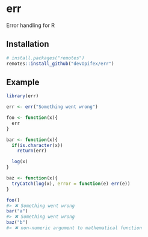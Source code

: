 
<!-- README.md is generated from README.Rmd. Please edit that file -->

<!-- badges: start -->

<!-- badges: end -->

# err

Error handling for R

## Installation

``` r
# install.packages("remotes")
remotes::install_github("devOpifex/err")
```

## Example

``` r
library(err)

err <- err("Something went wrong")

foo <- function(x){
  err
}

bar <- function(x){
  if(is.character(x))
    return(err)

  log(x)
}

baz <- function(x){
  tryCatch(log(x), error = function(e) err(e))
}

foo()
#> ✖ Something went wrong
bar("a")
#> ✖ Something went wrong
baz("b")
#> ✖ non-numeric argument to mathematical function
```
